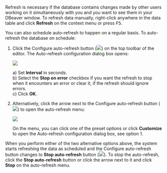 Refresh is necessary if the database contains changes made by other users working on it simultaneously with you and you want to see them in your DBeaver window. To refresh data manually, right-click anywhere in the data table and click **Refresh** on the context menu or press <kbd>F5</kbd>.

You can also schedule auto-refresh to happen on a regular basis. To auto-refresh the database on schedule:
1. Click the Configure auto-refresh button (![](images/ug/Configure-auto-refresh.png)) on the top toolbar of the editor. The Auto-refresh configuration dialog box opens:

   ![](images/ug/Auto-refresh-window.png)  

   a) Set **Interval** in seconds.  
   b) Select the **Stop on error** checkbox if you want the refresh to stop when it encounters an error or clear it, if the refresh should ignore errors.  
   c) Click **OK**. 

2. Alternatively, click the arrow next to the Configure auto-refresh button (![](images/ug/Auto-refresh-arrow.png)) to open the auto-refresh menu:

   ![](images/ug/Auto-refresh-menu.png)  

   On the menu, you can click one of the preset options or click **Customize** to open the Auto-refresh configuration dialog box, see option 1.  

When you perform either of the two alternative options above, the system starts refreshing the data as scheduled and the Configure auto-refresh button changes to **Stop auto-refresh** button (![](images/ug/Stop-auto-refresh.png)).  To stop the auto-refresh, click the **Stop auto-refresh** button or click the arrow next to it and click **Stop** on the auto-refresh menu.
